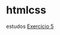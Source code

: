 # htmlcss
 estudos
<a href="https://viniciusmelop.github.io/htmlcss/exercicios/ex22/fundo005.html">Exercicio 5</a>
